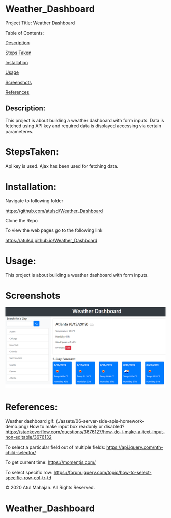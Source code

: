 # Weather_Dashboard

Project Title: Weather Dashboard

Table of Contents:

[Description](#Description:)

[Steps Taken](#StepsTaken:)

[Installation](#Installation:)

[Usage](#Usage:)

[Screenshots](#Screenshots:)

[References](#References:)

## Description:

This project is about building a weather dashboard with form inputs. Data is fetched using API key and required data is displayed accessing via certain parameteres.

# StepsTaken:

Api key is used. Ajax has been used for fetching data.

# Installation:

Navigate to following folder

https://github.com/atulsd/Weather_Dashboard

Clone the Repo

To view the web pages go to the following link

https://atulsd.github.io/Weather_Dashboard

# Usage:

This project is about building a weather dashboard with form inputs.

# Screenshots

![weather dashboard demo](./assets/images/06-server-side-apis-homework-demo.png)

# References:

Weather dashboard gif: (./assets/06-server-side-apis-homework-demo.png)
How to make input box readonly or disabled? https://stackoverflow.com/questions/3676127/how-do-i-make-a-text-input-non-editable/3676132

To select a particular field out of multiple fields: https://api.jquery.com/nth-child-selector/

To get current time: https://momentjs.com/

To select specific row: https://forum.jquery.com/topic/how-to-select-specific-row-col-tr-td

© 2020 Atul Mahajan. All Rights Reserved.

# Weather_Dashboard
